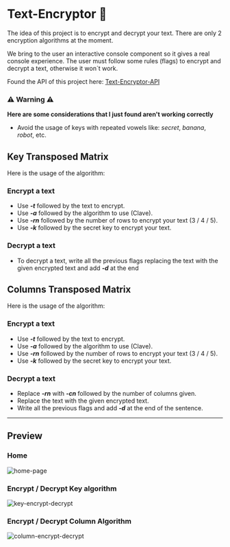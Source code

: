 # Text-Encryptor 🔐

The idea of this project is to encrypt and decrypt your text. There are only 2 encryption algorithms at the moment.

We bring to the user an interactive console component so it gives a real console experience. The user must follow some rules (flags) to encrypt and decrypt a text, otherwise it won´t work.

Found the API of this project here: [Text-Encryptor-API](https://github.com/DanielMMITM/Text-Encryptor-API)

### ⚠️ Warning ⚠️
**Here are some considerations that I just found aren't working correctly**
* Avoid the usage of keys with repeated vowels like: *secret*, *banana*, *robot*, etc.

## Key Transposed Matrix

Here is the usage of the algorithm:

### Encrypt a text

- Use **_-t_** followed by the text to encrypt.
- Use **_-a_** followed by the algorithm to use (Clave).
- Use **_-rn_** followed by the number of rows to encrypt your text (3 / 4 / 5).
- Use **_-k_** followed by the secret key to encrypt your text.

### Decrypt a text

- To decrypt a text, write all the previous flags replacing the text with the given encrypted text and add **_-d_** at the end

## Columns Transposed Matrix

Here is the usage of the algorithm:

### Encrypt a text

- Use **_-t_** followed by the text to encrypt.
- Use **_-a_** followed by the algorithm to use (Clave).
- Use **_-rn_** followed by the number of rows to encrypt your text (3 / 4 / 5).
- Use **_-k_** followed by the secret key to encrypt your text.

### Decrypt a text

- Replace **_-rn_** with **_-cn_** followed by the number of columns given.
- Replace the text with the given encrypted text.
- Write all the previous flags and add **_-d_** at the end of the sentence.

---

## Preview
### Home
![home-page](https://github.com/DanielMMITM/Text-Encryptor/assets/86424705/d134124b-68d3-4926-b01a-905a35068a3c)

### Encrypt / Decrypt Key algorithm
![key-encrypt-decrypt](https://github.com/DanielMMITM/Text-Encryptor/assets/86424705/7ed5f36a-c669-4ed5-90fa-6797e20c7a20)

### Encrypt / Decrypt Column Algorithm
![column-encrypt-decrypt](https://github.com/DanielMMITM/Text-Encryptor/assets/86424705/dd549724-d117-42cd-b954-12c9d5fe1e34)




